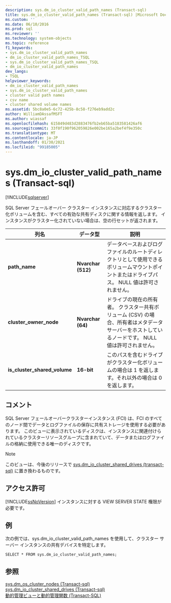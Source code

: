 ```yaml
---
description: sys.dm_io_cluster_valid_path_names (Transact-sql)
title: sys.dm_io_cluster_valid_path_names (Transact-sql) |Microsoft Docs
ms.custom: ''
ms.date: 06/10/2016
ms.prod: sql
ms.reviewer: ''
ms.technology: system-objects
ms.topic: reference
f1_keywords:
- sys.dm_io_cluster_valid_path_names
- dm_io_cluster_valid_path_names_TSQL
- sys.dm_io_cluster_valid_path_names_TSQL
- dm_io_cluster_valid_path_names
dev_langs:
- TSQL
helpviewer_keywords:
- dm_io_cluster_valid_path_names
- sys.dm_io_cluster_valid_path_names
- cluster valid path names
- csv name
- cluster shared volume names
ms.assetid: 5bc8a0e5-6c72-425b-8c58-f276eb9add2c
author: WilliamDAssafMSFT
ms.author: wiassaf
ms.openlocfilehash: 615849d483d2883476fb2eb65ba5183581426af6
ms.sourcegitcommit: 33f0f190f962059826e002be165a2bef4f9e350c
ms.translationtype: MT
ms.contentlocale: ja-JP
ms.lasthandoff: 01/30/2021
ms.locfileid: "99185005"
---
```

# <a name="sysdm_io_cluster_valid_path_names-transact-sql"></a>sys.dm_io_cluster_valid_path_names (Transact-sql)
[!INCLUDE[sqlserver](../../includes/applies-to-version/sqlserver.md)]

  SQL Server フェールオーバー クラスター インスタンスに対応するクラスター化ボリュームを含む、すべての有効な共有ディスクに関する情報を返します。 インスタンスがクラスター化されていない場合は、空の行セットが返されます。  
  
|列名|データ型|説明|  
|-----------------|---------------|-----------------|  
|**path_name**|**Nvarchar (512)**|データベースおよびログファイルのルートディレクトリとして使用できるボリュームマウントポイントまたはドライブパス。 NULL 値は許可されません。|  
|**cluster_owner_node**|**Nvarchar (64)**|ドライブの現在の所有者。 クラスター共有ボリューム (CSV) の場合、所有者はメタデータサーバーをホストしているノードです。 NULL 値は許可されません。|  
|**is_cluster_shared_volume**|**16-bit**|このパスを含むドライブがクラスター化ボリュームの場合は 1 を返します。それ以外の場合は 0 を返します。|  
  
## <a name="remarks"></a>コメント  
 SQL Server フェールオーバークラスターインスタンス (FCI) は、FCI のすべてのノード間でデータとログファイルの保存に共有ストレージを使用する必要があります。 このビューに表示されているディスクは、インスタンスに関連付けられているクラスターリソースグループに含まれていて、データまたはログファイルの格納に使用できる唯一のディスクです。  
  
> [!NOTE]  
>  このビューは、今後のリリースで [sys.dm_io_cluster_shared_drives &#40;transact-sql&#41;](../../relational-databases/system-dynamic-management-views/sys-dm-io-cluster-shared-drives-transact-sql.md) に置き換わるものです。  
  
## <a name="permissions"></a>アクセス許可  
 [!INCLUDE[ssNoVersion](../../includes/ssnoversion-md.md)] インスタンスに対する VIEW SERVER STATE 権限が必要です。  
  
## <a name="examples"></a>例  
 次の例では、sys.dm_io_cluster_valid_path_names を使用して、クラスター サーバー インスタンスの共有デバイスを特定します。  
  
```  
SELECT * FROM sys.dm_io_cluster_valid_path_names;  
```  
  
## <a name="see-also"></a>参照  
 [sys.dm_os_cluster_nodes &#40;Transact-sql&#41;](../../relational-databases/system-dynamic-management-views/sys-dm-os-cluster-nodes-transact-sql.md)   
 [sys.dm_io_cluster_shared_drives &#40;Transact-sql&#41;](../../relational-databases/system-dynamic-management-views/sys-dm-io-cluster-shared-drives-transact-sql.md)   
 [動的管理ビューと動的管理関数 &#40;Transact-SQL&#41;](~/relational-databases/system-dynamic-management-views/system-dynamic-management-views.md)  
  
  

